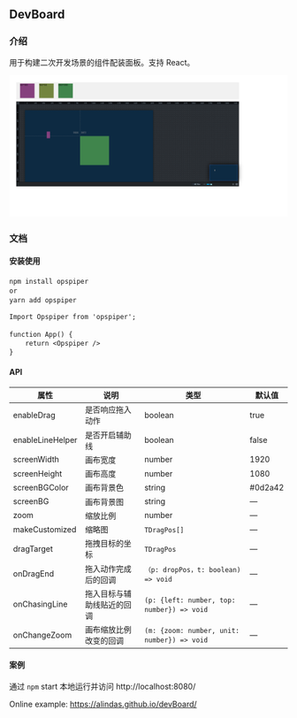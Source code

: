 ## DevBoard

### 介绍

用于构建二次开发场景的组件配装面板。支持 React。

![](examples/public/img/Snipaste.png)

### 文档

#### 安装使用

```bash
npm install opspiper
or
yarn add opspiper
```



```tsx
Import Opspiper from 'opspiper';

function App() {
	return <Opspiper />
}
```



#### API

| 属性             | 说明                       | 类型                                        | 默认值  |
| ---------------- | -------------------------- | ------------------------------------------- | ------- |
| enableDrag       | 是否响应拖入动作           | boolean                                     | true    |
| enableLineHelper | 是否开启辅助线             | boolean                                     | false   |
| screenWidth      | 画布宽度                   | number                                      | 1920    |
| screenHeight     | 画布高度                   | number                                      | 1080    |
| screenBGColor    | 画布背景色                 | string                                      | #0d2a42 |
| screenBG         | 画布背景图                 | string                                      | —       |
| zoom             | 缩放比例                   | number                                      | —       |
| makeCustomized   | 缩略图                     | `TDragPos[]`                                | —       |
| dragTarget       | 拖拽目标的坐标             | `TDragPos`                                  | —       |
| onDragEnd        | 拖入动作完成后的回调       | `（p: dropPos，t: boolean) => void`         | —       |
| onChasingLine    | 拖入目标与辅助线贴近的回调 | `(p: {left: number, top: number}) => void`  | —       |
| onChangeZoom     | 画布缩放比例改变的回调     | `(m: {zoom: number, unit: number}) => void` | —       |

#### 案例

通过 `npm` start 本地运行并访问 http://localhost:8080/

Online example: https://alindas.github.io/devBoard/

